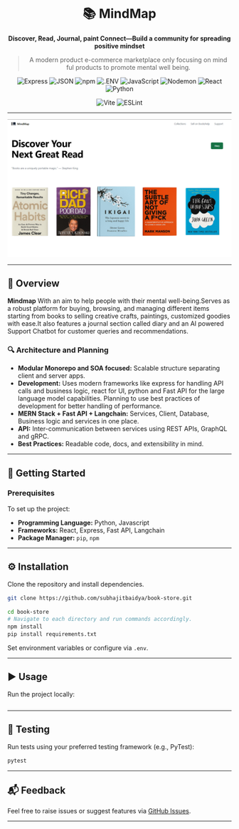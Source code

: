 <div align="center">

# 📚 MindMap

**Discover, Read, Journal, paint Connect—Build a community for spreading positive mindset**

> A modern product e-commerce marketplace only focusing on mind ful products to promote mental well being.

![Express](https://img.shields.io/badge/-Express-black?logo=express&logoColor=white)
![JSON](https://img.shields.io/badge/-JSON-black?logo=json&logoColor=white)
![npm](https://img.shields.io/badge/-npm-CB3837?logo=npm&logoColor=white)
![.ENV](https://img.shields.io/badge/-.ENV-yellow?logo=dotenv&logoColor=black)
![JavaScript](https://img.shields.io/badge/-JavaScript-F7DF1E?logo=javascript&logoColor=black)
![Nodemon](https://img.shields.io/badge/-Nodemon-3C873A?logo=nodemon&logoColor=white)
![React](https://img.shields.io/badge/-React-61DAFB?logo=react&logoColor=black)
![Python](https://img.shields.io/badge/-Python-3776AB?logo=python&logoColor=white)

![Vite](https://img.shields.io/badge/-Vite-646CFF?logo=vite&logoColor=white)
![ESLint](https://img.shields.io/badge/-ESLint-4B32C3?logo=eslint&logoColor=white)

---

![minimalistic web design](image-2.png)

---

</div>

## 📖 Overview

**Mindmap** With an aim to help people with their mental well-being.Serves as a robust platform for buying, browsing, and managing different items starting from books to selling creative crafts, paintings, customized goodies with ease.It also features a journal section called diary and an AI powered Support Chatbot for customer queries and recommendations.

### 🔍 Architecture and Planning

- **Modular Monorepo and SOA focused:** Scalable structure separating client and server apps.
- **Development:** Uses modern frameworks like express for handling API calls and business logic, react for UI, python and Fast API for the large language model capabilities.
  Planning to use best practices of development for better handling of performance.
- **MERN Stack + Fast API + Langchain:** Services, Client, Database, Business logic and services in one place.
- **API:** Inter-communication between services using REST APIs, GraphQL and gRPC.
- **Best Practices:** Readable code, docs, and extensibility in mind.

---

## 🚀 Getting Started

### Prerequisites

To set up the project:

- **Programming Language:** Python, Javascript
- **Frameworks:** React, Express, Fast API, Langchain
- **Package Manager:** `pip`, `npm`

---

## ⚙️ Installation

Clone the repository and install dependencies.

```bash
git clone https://github.com/subhajitbaidya/book-store.git
```

```bash
cd book-store
# Navigate to each directory and run commands accordingly.
npm install
pip install requirements.txt
```

Set environment variables or configure via `.env`.

---

## ▶️ Usage

Run the project locally:

```

```

---

## 🧪 Testing

Run tests using your preferred testing framework (e.g., PyTest):

```bash
pytest
```

---

## 📬 Feedback

Feel free to raise issues or suggest features via [GitHub Issues](https://github.com/subhajitbaidya/book-store/issues).

---
